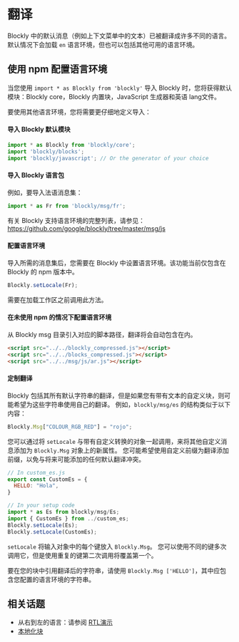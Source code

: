 # 翻译

Blockly 中的默认消息（例如上下文菜单中的文本）已被翻译成许多不同的语言。 默认情况下会加载 `en` 语言环境，但也可以包括其他可用的语言环境。

## 使用 npm 配置语言环境

当您使用 `import * as Blockly from 'blockly'` 导入 Blockly 时，您将获得默认模块：Blockly core，Blockly 内置块，JavaScript 生成器和英语 lang文件。

要使用其他语言环境，您将需要更仔细地定义导入：

#### 导入 Blockly 默认模块

```javascript
import * as Blockly from 'blockly/core';
import 'blockly/blocks';
import 'blockly/javascript'; // Or the generator of your choice
```

#### 导入 Blockly 语言包

例如，要导入法语消息集：

```javascript
import * as Fr from 'blockly/msg/fr';
```

有关 Blockly 支持语言环境的完整列表，请参见：<https://github.com/google/blockly/tree/master/msg/js>

#### 配置语言环境

导入所需的消息集后，您需要在 Blockly 中设置语言环境。该功能当前仅包含在 Blockly 的 npm 版本中。

```javascript
Blockly.setLocale(Fr);
```

需要在加载工作区之前调用此方法。

#### 在未使用 npm 的情况下配置语言环境

从 Blockly msg 目录引入对应的脚本路径，翻译将会自动包含在内。

```html
<script src="../../blockly_compressed.js"></script>
<script src="../../blocks_compressed.js"></script>
<script src="../../msg/js/ar.js"></script>
```

#### 定制翻译

Blockly 包括其所有默认字符串的翻译，但是如果您有带有文本的自定义块，则可能希望为这些字符串使用自己的翻译。 例如，`blockly/msg/es` 的结构类似于以下内容：

```javascript
Blockly.Msg["COLOUR_RGB_RED"] = "rojo";
```

您可以通过将 `setLocale` 与带有自定义转换的对象一起调用，来将其他自定义消息添加为 `Blockly.Msg` 对象上的新属性。 您可能希望使用自定义前缀为翻译添加前缀，以免与将来可能添加的任何默认翻译冲突。

```javascript
// In custom_es.js
export const CustomEs = {
  HELLO: "Hola",
}

// In your setup code
import * as Es from blockly/msg/Es;
import { CustomEs } from ../custom_es;
Blockly.setLocale(Es);
Blockly.setLocale(CustomEs);
```

`setLocale` 将输入对象中的每个键放入 `Blockly.Msg`。 您可以使用不同的键多次调用它，但是使用重复的键第二次调用将覆盖第一个。

要在您的块中引用翻译后的字符串，请使用 `Blockly.Msg ['HELLO']`，其中应包含您配置的语言环境的字符串。

## 相关话题

- 从右到左的语言：请参阅 [RTL演示](https://blockly-demo.appspot.com/static/demos/rtl/index.html)
- [本地化块](/guides/create-custom-blocks/localize-blocks)